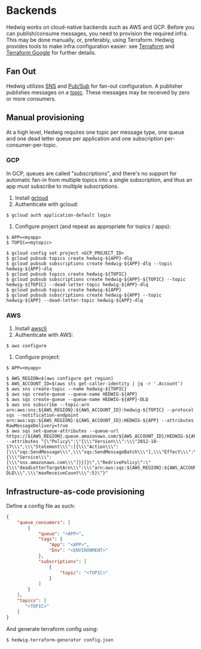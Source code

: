# Backends

Hedwig works on cloud-native backends such as AWS and GCP. Before you can publish/consume messages, you need
to provision the required infra. This may be done manually, or, preferably, using Terraform. Hedwig provides tools to
make infra configuration easier: see [Terraform](https://www.terraform.io/) and
[Terraform Google](https://github.com/cloudchacho/terraform-google-hedwig) for further details.

## Fan Out

Hedwig utilizes [SNS](https://aws.amazon.com/sns/) and [Pub/Sub](https://cloud.google.com/pubsub/docs/overview) for
fan-out configuration. A publisher publishes messages on a [topic](/hedwig/concepts). These messages may be
received by zero or more consumers.

## Manual provisioning

At a high level, Hedwig requires one topic per message type, one queue and one dead letter queue per application and 
one subscription per-consumer-per-topic.

### GCP

In GCP, queues are called "subscriptions", and there's no support for automatic fan-in from multiple topics into a 
single subscription, and thus an app must subscribe to multiple subscriptions.

1. Install [gcloud](https://cloud.google.com/sdk/gcloud)
1. Authenticate with gcloud:

  ```shell
$ gcloud auth application-default login
  ```
1. Configure project (and repeat as appropriate for topics / apps):

  ```shell
$ APP=<myapp>
$ TOPIC=<mytopic>

$ gcloud config set project <GCP_PROJECT_ID>
$ gcloud pubsub topics create hedwig-${APP}-dlq
$ gcloud pubsub subscriptions create hedwig-${APP}-dlq --topic hedwig-${APP}-dlq
$ gcloud pubsub topics create hedwig-${TOPIC}
$ gcloud pubsub subscriptions create hedwig-${APP}-${TOPIC} --topic hedwig-${TOPIC} --dead-letter-topic hedwig-${APP}-dlq
$ gcloud pubsub topics create hedwig-${APP}
$ gcloud pubsub subscriptions create hedwig-${APP} --topic hedwig-${APP} --dead-letter-topic hedwig-${APP}-dlq
  ```

### AWS

1. Install [awscli](https://aws.amazon.com/cli/)
1. Authenticate with AWS:

  ```shell
$ aws configure
  ```
1. Configure project:

  ```shell
$ APP=<myapp>

$ AWS_REGION=$(aws configure get region)
$ AWS_ACCOUNT_ID=$(aws sts get-caller-identity | jq -r '.Account')
$ aws sns create-topic --name hedwig-${TOPIC}
$ aws sqs create-queue --queue-name HEDWIG-${APP}
$ aws sqs create-queue --queue-name HEDWIG-${APP}-DLQ
$ aws sns subscribe --topic-arn arn:aws:sns:${AWS_REGION}:${AWS_ACCOUNT_ID}:hedwig-${TOPIC} --protocol sqs --notification-endpoint arn:aws:sqs:${AWS_REGION}:${AWS_ACCOUNT_ID}:HEDWIG-${APP} --attributes RawMessageDelivery=true
$ aws sqs set-queue-attributes --queue-url https://${AWS_REGION}.queue.amazonaws.com/${AWS_ACCOUNT_ID}/HEDWIG-${APP} --attributes "{\"Policy\":\"{\\\"Version\\\":\\\"2012-10-17\\\",\\\"Statement\\\":[{\\\"Action\\\":[\\\"sqs:SendMessage\\\",\\\"sqs:SendMessageBatch\\\"],\\\"Effect\\\":\\\"Allow\\\",\\\"Resource\\\":\\\"arn:aws:sqs:${AWS_REGION}:${AWS_ACCOUNT_ID}:HEDWIG-${APP}\\\",\\\"Principal\\\":{\\\"Service\\\":[\\\"sns.amazonaws.com\\\"]}}]}\",\"RedrivePolicy\":\"{\\\"deadLetterTargetArn\\\":\\\"arn:aws:sqs:${AWS_REGION}:${AWS_ACCOUNT_ID}:HEDWIG-${APP}-DLQ\\\",\\\"maxReceiveCount\\\":5}\"}"
  ```

## Infrastructure-as-code provisioning

Define a config file as such:
```json
{
    "queue_consumers": [
        {
            "queue": "<APP>",
            "tags": {
                "App": "<APP>",
                "Env": "<ENVIRONMENT>"
            },
            "subscriptions": [
                {
                    "topic": "<TOPIC>"
                }
            ]
        }
    ],
    "topics": [
       "<TOPIC>"
    ]
}
```

And generate terraform config using:
```shell
$ hedwig-terraform-generator config.json
```
